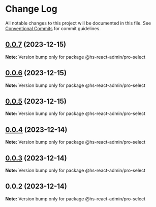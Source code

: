 # Change Log

All notable changes to this project will be documented in this file.
See [Conventional Commits](https://conventionalcommits.org) for commit guidelines.

## [0.0.7](https://git.aihuoshi.net/algo_analysis_plat/web/fd-react-admin-components/compare/@hs-react-admin/pro-select@0.0.6...@hs-react-admin/pro-select@0.0.7) (2023-12-15)

**Note:** Version bump only for package @hs-react-admin/pro-select





## [0.0.6](https://git.aihuoshi.net/algo_analysis_plat/web/fd-react-admin-components/compare/@hs-react-admin/pro-select@0.0.5...@hs-react-admin/pro-select@0.0.6) (2023-12-15)

**Note:** Version bump only for package @hs-react-admin/pro-select

## [0.0.5](https://git.aihuoshi.net/algo_analysis_plat/web/fd-react-admin-components/compare/@hs-react-admin/pro-select@0.0.4...@hs-react-admin/pro-select@0.0.5) (2023-12-15)

**Note:** Version bump only for package @hs-react-admin/pro-select

## [0.0.4](https://git.aihuoshi.net/algo_analysis_plat/web/fd-react-admin-components/compare/@hs-react-admin/pro-select@0.0.3...@hs-react-admin/pro-select@0.0.4) (2023-12-14)

**Note:** Version bump only for package @hs-react-admin/pro-select

## [0.0.3](https://git.aihuoshi.net/algo_analysis_plat/web/fd-react-admin-components/compare/@hs-react-admin/pro-select@0.0.2...@hs-react-admin/pro-select@0.0.3) (2023-12-14)

**Note:** Version bump only for package @hs-react-admin/pro-select

## 0.0.2 (2023-12-14)

**Note:** Version bump only for package @hs-react-admin/pro-select
